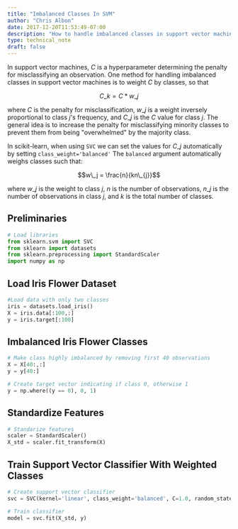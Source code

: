 ```yaml
---
title: "Imbalanced Classes In SVM"
author: "Chris Albon"
date: 2017-12-20T11:53:49-07:00
description: "How to handle imbalanced classes in support vector machines in Scikit-Learn"
type: technical_note
draft: false
---
```

In support vector machines, $C$ is a hyperparameter determining the penalty for misclassifying an observation. One method for handling imbalanced classes in support vector machines is to weight $C$ by classes, so that

$$C\_k = C * w\_j$$

where $C$ is the penalty for misclassification, $w\_j$ is a weight inversely proportional to class $j$'s frequency, and $C\_j$ is the $C$ value for class $j$. The general idea is to increase the penalty for misclassifying minority classes to prevent them from being "overwhelmed" by the majority class.

In scikit-learn, when using `SVC` we can set the values for $C\_j$ automatically by setting `class_weight='balanced'`
The `balanced` argument automatically weighs classes such that:

$$w\_j = \frac{n}{kn\_{j}}$$

where $w\_j$ is the weight to class $j$, $n$ is the number of observations, $n\_j$ is the number of observations in class $j$, and $k$ is the total number of classes.

## Preliminaries


```python
# Load libraries
from sklearn.svm import SVC
from sklearn import datasets
from sklearn.preprocessing import StandardScaler
import numpy as np
```

## Load Iris Flower Dataset


```python
#Load data with only two classes
iris = datasets.load_iris()
X = iris.data[:100,:]
y = iris.target[:100]
```

## Imbalanced Iris Flower Classes


```python
# Make class highly imbalanced by removing first 40 observations
X = X[40:,:]
y = y[40:]

# Create target vector indicating if class 0, otherwise 1
y = np.where((y == 0), 0, 1)
```

## Standardize Features


```python
# Standarize features
scaler = StandardScaler()
X_std = scaler.fit_transform(X)
```

## Train Support Vector Classifier With Weighted Classes


```python
# Create support vector classifier
svc = SVC(kernel='linear', class_weight='balanced', C=1.0, random_state=0)

# Train classifier
model = svc.fit(X_std, y)
```
